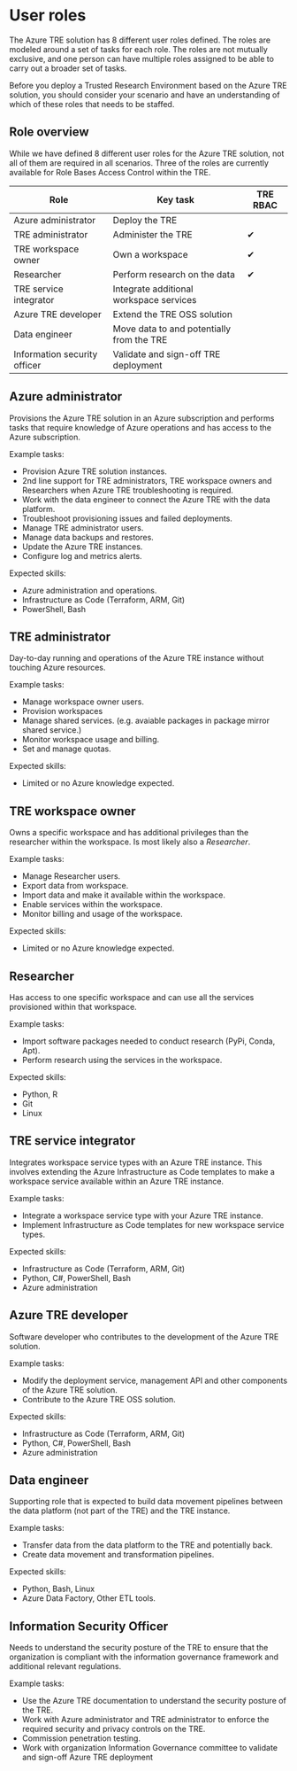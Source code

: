 # User roles

The Azure TRE solution has 8 different user roles defined. The roles are modeled around a set of tasks for each role. The roles are not mutually exclusive, and one person can have multiple roles assigned to be able to carry out a broader set of tasks.

Before you deploy a Trusted Research Environment based on the Azure TRE solution, you should consider your scenario and have an understanding of which of these roles that needs to be staffed.

## Role overview

While we have defined 8 different user roles for the Azure TRE solution, not all of them are required in all scenarios. Three of the roles are currently available for Role Bases Access Control within the TRE.  

| Role | Key task | TRE RBAC |
|------|----------|----------|
| Azure administrator | Deploy the TRE | |
| TRE administrator | Administer the TRE | ✔ |
| TRE workspace owner | Own a workspace | ✔ |
| Researcher | Perform research on the data | ✔ |
| TRE service integrator | Integrate additional workspace services | |
| Azure TRE developer | Extend the TRE OSS solution | |
| Data engineer | Move data to and potentially from the TRE | |
| Information security officer | Validate and sign-off TRE deployment | |

## Azure administrator

Provisions the Azure TRE solution in an Azure subscription and performs tasks that require knowledge of Azure operations and has access to the Azure subscription.

Example tasks:

- Provision Azure TRE solution instances.
- 2nd line support for TRE administrators, TRE workspace owners and Researchers when Azure TRE troubleshooting is required.
- Work with the data engineer to connect the Azure TRE with the data platform.
- Troubleshoot provisioning issues and failed deployments.
- Manage TRE administrator users.
- Manage data backups and restores.
- Update the Azure TRE instances.
- Configure log and metrics alerts.

Expected skills:

- Azure administration and operations.
- Infrastructure as Code (Terraform, ARM, Git)
- PowerShell, Bash

## TRE administrator

Day-to-day running and operations of the Azure TRE instance without touching Azure resources.

Example tasks:

- Manage workspace owner users.
- Provision workspaces
- Manage shared services. (e.g. avaiable packages in package mirror shared service.)
- Monitor workspace usage and billing.
- Set and manage quotas.

Expected skills:

- Limited or no Azure knowledge expected.

## TRE workspace owner

Owns a specific workspace and has additional privileges than the researcher within the workspace. Is most likely also a *Researcher*.

Example tasks:

- Manage Researcher users.
- Export data from workspace.
- Import data and make it available within the workspace.
- Enable services within the workspace.
- Monitor billing and usage of the workspace.

Expected skills:

- Limited or no Azure knowledge expected.

## Researcher

Has access to one specific workspace and can use all the services provisioned within that workspace.

Example tasks:

- Import software packages needed to conduct research (PyPi, Conda, Apt).
- Perform research using the services in the workspace.

Expected skills:

- Python, R
- Git
- Linux

## TRE service integrator

Integrates workspace service types with an Azure TRE instance. This involves extending the Azure Infrastructure as Code templates to make a workspace service available within an Azure TRE instance.

Example tasks:

- Integrate a workspace service type with your Azure TRE instance.
- Implement Infrastructure as Code templates for new workspace service types.

Expected skills:

- Infrastructure as Code (Terraform, ARM, Git)
- Python, C#, PowerShell, Bash
- Azure administration

## Azure TRE developer

Software developer who contributes to the development of the Azure TRE solution.

Example tasks:

- Modify the deployment service, management API and other components of the Azure TRE solution.
- Contribute to the Azure TRE OSS solution.

Expected skills:

- Infrastructure as Code (Terraform, ARM, Git)
- Python, C#, PowerShell, Bash
- Azure administration

## Data engineer

Supporting role that is expected to build data movement pipelines between the data platform (not part of the TRE) and the TRE instance.

Example tasks:

- Transfer data from the data platform to the TRE and potentially back.
- Create data movement and transformation pipelines.

Expected skills:

- Python, Bash, Linux
- Azure Data Factory, Other ETL tools.

## Information Security Officer

Needs to understand the security posture of the TRE to ensure that the organization is compliant with the information governance framework and additional relevant regulations.

Example tasks:

- Use the Azure TRE documentation to understand the security posture of the TRE.
- Work with Azure administrator and TRE administrator to enforce the required security and privacy controls on the TRE.
- Commission penetration testing.
- Work with organization Information Governance committee to validate and sign-off Azure TRE deployment

